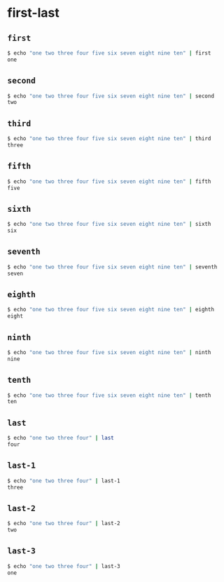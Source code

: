 # first-last

## `first`

```bash
$ echo "one two three four five six seven eight nine ten" | first
one
```

## `second`

```bash
$ echo "one two three four five six seven eight nine ten" | second
two
```

## `third`

```bash
$ echo "one two three four five six seven eight nine ten" | third
three
```

## `fifth`

```bash
$ echo "one two three four five six seven eight nine ten" | fifth
five
```

## `sixth`

```bash
$ echo "one two three four five six seven eight nine ten" | sixth
six
```

## `seventh`

```bash
$ echo "one two three four five six seven eight nine ten" | seventh
seven
```

## `eighth`

```bash
$ echo "one two three four five six seven eight nine ten" | eighth
eight
```

## `ninth`

```bash
$ echo "one two three four five six seven eight nine ten" | ninth
nine
```

## `tenth`

```bash
$ echo "one two three four five six seven eight nine ten" | tenth
ten
```

## `last`

```bash
$ echo "one two three four" | last
four
```

## `last-1`

```bash
$ echo "one two three four" | last-1
three
```

## `last-2`

```bash
$ echo "one two three four" | last-2
two
```

## `last-3`

```bash
$ echo "one two three four" | last-3
one
```